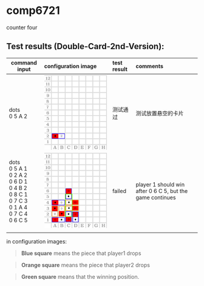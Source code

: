# comp6721
counter four





## Test results (Double-Card-2nd-Version):

| command input  | configuration image | test result | comments |
|----------------|:--------------------|:------------|:---------|
|  dots <br> 0 5 A 2  | <img src="test_result_images/configuration-1-test-hanging-position_passed.jpg" width="360">  | 测试通过 | 测试放置悬空的卡片 |
|  dots <br> 0 5 A 1 <br> 0 2 A 2 <br> 0 6 D 1 <br> 0 4 B 2 <br> 0 8 C 1 <br> 0 7 C 3 <br> 0 1 A 4 <br> 0 7 C 4 <br> 0 6 C 5 | <img src="test_result_images/configuration-5-player1-wins_failed.jpg" width="360">  | failed | player 1 should win after 0 6 C 5, but the game continues |
|   |   |   |   |

in configuration images:
> **Blue square** means the piece that player1 drops

> **Orange square** means the piece that player2 drops

> **Green square** means that the winning position.
